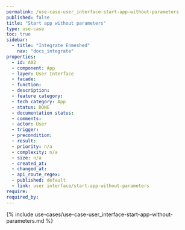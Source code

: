```yaml
---
permalink: /use-case-user_interface-start-app-without-parameters
published: false
title: "Start app without parameters"
type: use-case
toc: true
sidebar:
  - title: "Integrate Enmeshed"
    nav: "docs_integrate"
properties:
  - id: A02
  - component: App
  - layer: User Interface
  - facade:
  - function:
  - description:
  - feature category:
  - tech category: App
  - status: DONE
  - documentation status:
  - comments:
  - actor: User
  - trigger:
  - precondition:
  - result:
  - priority: n/a
  - complexity: n/a
  - size: n/a
  - created_at:
  - changed_at:
  - api_route_regex:
  - published: default
  - link: user interface/start-app-without-parameters
require:
required_by:
---
```


{% include use-cases/use-case-user_interface-start-app-without-parameters.md %}
